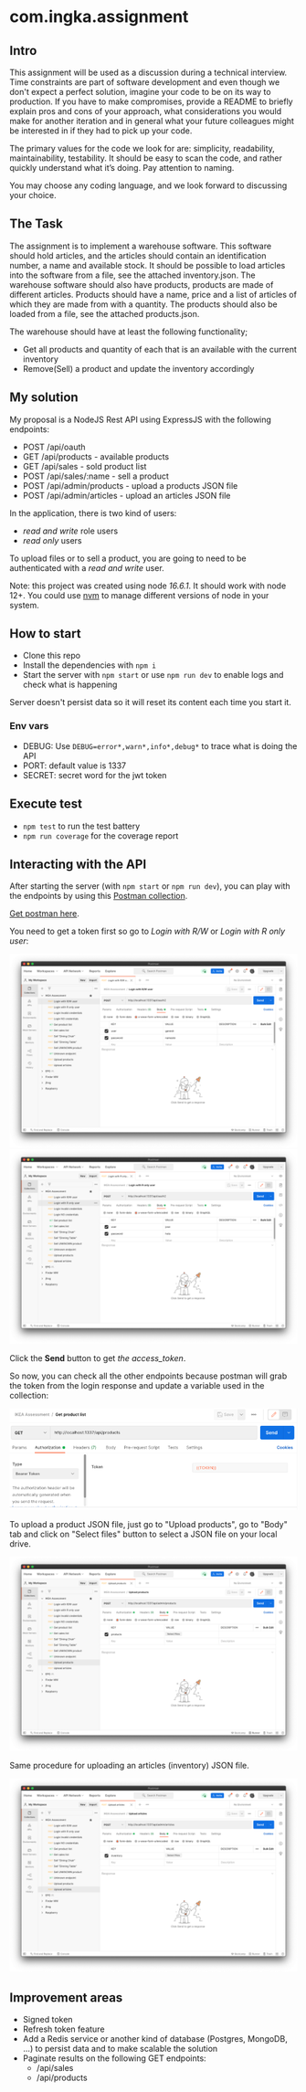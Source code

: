 # com.ingka.assignment

## Intro

This assignment will be used as a discussion during a technical interview.
Time constraints are part of software development and even though we don't expect a perfect solution, imagine your code to be on its way to production.
If you have to make compromises, provide a README to briefly explain pros and cons of your approach, what considerations you would make for another iteration and in general what your
future colleagues might be interested in if they had to pick up your code.

The primary values for the code we look for are: simplicity, readability, maintainability, testability. It should be easy to scan the code, and rather quickly understand what it’s doing.
Pay attention to naming.

You may choose any coding language, and we look forward to discussing your choice.

## The Task

The assignment is to implement a warehouse software. This software should hold articles, and the articles should contain an identification number, a name and available stock.
It should be possible to load articles into the software from a file, see the attached inventory.json.
The warehouse software should also have products, products are made of different articles. Products should have a name, price and a list of articles of which they are made from with a quantity.
The products should also be loaded from a file, see the attached products.json.

The warehouse should have at least the following functionality;

- Get all products and quantity of each that is an available with the current inventory
- Remove(Sell) a product and update the inventory accordingly

## My solution

My proposal is a NodeJS Rest API using ExpressJS with the following endpoints:

- POST /api/oauth
- GET /api/products - available products
- GET /api/sales - sold product list
- POST /api/sales/:name - sell a product
- POST /api/admin/products - upload a products JSON file
- POST /api/admin/articles - upload an articles JSON file

In the application, there is two kind of users:

- _read and write_ role users
- _read only_ users

To upload files or to sell a product, you are going to need to be authenticated with a _read and write_ user.

Note: this project was created using node _16.6.1_. It should work with node 12+. You could use [nvm](https://github.com/nvm-sh/nvm) to manage different versions of node in your system.

## How to start

- Clone this repo
- Install the dependencies with `npm i`
- Start the server with `npm start` or use `npm run dev` to enable logs and check what is happening

Server doesn't persist data so it will reset its content each time you start it.

### Env vars

- DEBUG: Use `DEBUG=error*,warn*,info*,debug*` to trace what is doing the API
- PORT: default value is 1337
- SECRET: secret word for the jwt token

## Execute test

- `npm test` to run the test battery
- `npm run coverage` for the coverage report

## Interacting with the API

After starting the server (with `npm start` or `npm run dev`), you can play with the endpoints by using this [Postman collection](./campana-joseluis.postman_collection.json).

[Get postman here](https://www.postman.com/).

You need to get a token first so go to _Login with R/W_ or _Login with R only user_:

![R/W user](./doc/login_rw.png)
![Read only user](./doc/login_r.png)

Click the **Send** button to get _the access_token_.

So now, you can check all the other endpoints because postman will grab the token from the login response and update a variable used in the collection:

![token var](./doc/token.png)

To upload a product JSON file, just go to "Upload products", go to "Body" tab and click on "Select files" button to select a JSON file on your local drive.

![](./doc/upload_products.png)

Same procedure for uploading an articles (inventory) JSON file.

![](./doc/upload_articles.png)

## Improvement areas

- Signed token
- Refresh token feature
- Add a Redis service or another kind of database (Postgres, MongoDB, ...) to persist data and to make scalable the solution
- Paginate results on the following GET endpoints:
  - /api/sales
  - /api/products
